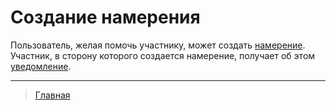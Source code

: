 # Создание намерения

Пользователь, желая помочь участнику, может создать [намерение](../glossary/glossary.md).
Участник, в сторону которого создается намерение, получает об этом [уведомление](../notifications/intention_created.md).

---
> [Главная](../index.md)
